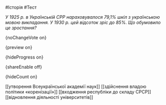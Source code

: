 #Історія #Тест

*У 1925 р. в Українській СРР нараховувалося 79,1% шкіл з українською мовою викладання. У 1930 р. цей відсоток зріс до 85%. Що обумовило це зростання?*

{noChangeVote on}

{preview on}

{hideProgress on}

{shareEnable off}

{hideCount on}

[[утворення Всеукраїнської академії наук]]
[[здійснення владою політики «коренізації»]]
[[входження республіки до складу СРСР]]
[[відновлення діяльності університетів]]
